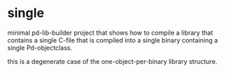 single
======

minimal pd-lib-builder project that shows how to compile
a library that contains a single C-file that is compiled into
a single binary containing a single Pd-objectclass.

this is a degenerate case of the one-object-per-binary library structure.
